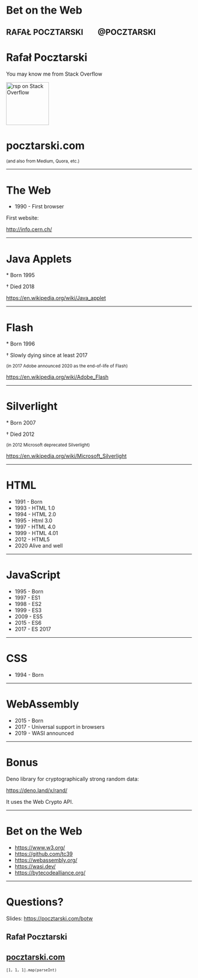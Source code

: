 
# Bet on the Web

RAFAŁ POCZTARSKI &nbsp;&nbsp;&nbsp;&nbsp;&nbsp;&nbsp; @POCZTARSKI
---

# Rafał Pocztarski

You may know me from Stack Overflow

[<img alt="rsp on Stack Overflow" src="https://stackexchange.com/users/flair/303952.png" height="116">](https://stackoverflow.com/users/613198/rsp)

# pocztarski.com

<small>(and also from Medium, Quora, etc.)</small>

---

# The Web

- 1990 - First browser

First website:

http://info.cern.ch/

---

# Java Applets

\* Born 1995

† Died 2018

https://en.wikipedia.org/wiki/Java_applet

---

# Flash

\* Born 1996

† Slowly dying since at least 2017

<small>(in 2017 Adobe announced 2020 as the end-of-life of Flash)</small>

https://en.wikipedia.org/wiki/Adobe_Flash

---

# Silverlight

\* Born 2007

† Died 2012

<small>(in 2012 Microsoft deprecated Silverlight)</small>

https://en.wikipedia.org/wiki/Microsoft_Silverlight

---

# HTML

- 1991 - Born
- 1993 - HTML 1.0
- 1994 - HTML 2.0
- 1995 - Html 3.0
- 1997 - HTML 4.0
- 1999 - HTML 4.01
- 2012 - HTML5
- 2020 Alive and well

---

# JavaScript

- 1995 - Born
- 1997 - ES1
- 1998 - ES2
- 1999 - ES3
- 2009 - ES5
- 2015 - ES6
- 2017 - ES 2017

---

# CSS

- 1994 - Born

---

# WebAssembly

- 2015 - Born
- 2017 - Universal support in browsers
- 2019 - WASI announced

---

# Bonus

Deno library for cryptographically strong random data:

https://deno.land/x/rand/

It uses the Web Crypto API.

---

# Bet on the Web

- https://www.w3.org/
- https://github.com/tc39
- https://webassembly.org/
- https://wasi.dev/
- https://bytecodealliance.org/

---

# Questions?

Slides: https://pocztarski.com/botw

## Rafał Pocztarski

## [pocztarski.com](https://pocztarski.com)

<small> `[1, 1, 1].map(parseInt)` </small>
